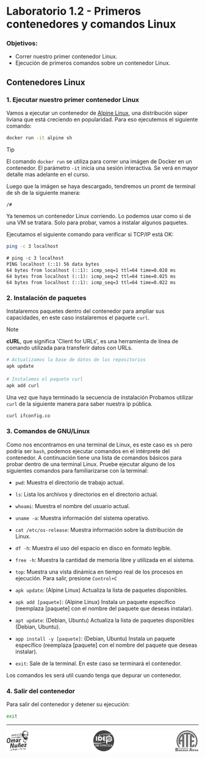 # Laboratorio 1.2 - Primeros contenedores y comandos Linux

### Objetivos:

- Correr nuestro primer contenedor Linux.
- Ejecución de primeros comandos sobre un contenedor Linux.

## Contenedores Linux

### 1. Ejecutar nuestro primer contenedor Linux

Vamos a ejecutar un contenedor de <a href="https://www.alpinelinux.org/" target="_blank">Alpine Linux</a>, una distribución súper liviana que está creciendo en popularidad. Para eso ejecutemos el siguiente comando:

```bash
docker run -it alpine sh
```

> [!TIP]
> El comando `docker run` se utiliza para correr una imágen de Docker en un contenedor. El parámetro `-it` inicia una sesión interactiva. Se verá en mayor detalle mas adelante en el curso.

Luego que la imágen se haya descargado, tendremos un promt de terminal de sh de la siguiente manera:

```
/#
```

Ya tenemos un contenedor Linux corriendo. Lo podemos usar como si de una VM se tratara. Solo para probar, vamos a instalar algunos paquetes.

Ejecutamos el siguiente comando para verificar si TCP/IP está OK:

```bash
ping -c 3 localhost
```

```
# ping -c 3 localhost
PING localhost (::1) 56 data bytes
64 bytes from localhost (::1): icmp_seq=1 ttl=64 time=0.028 ms
64 bytes from localhost (::1): icmp_seq=2 ttl=64 time=0.025 ms
64 bytes from localhost (::1): icmp_seq=3 ttl=64 time=0.022 ms
```


### 2. Instalación de paquetes

Instalaremos paquetes dentro del contenedor para ampliar sus capacidades, en este caso instalaremos el paquete `curl`.

> [!NOTE]
> **cURL**, que significa 'Client for URLs', es una herramienta de línea de comando utilizada para transferir datos con URLs.


```sh
# Actualizamos la base de datos de los repositorios
apk update

# Instalamos el paquete curl
apk add curl
```
Una vez que haya terminado la secuencia de instalación 
Probamos utilizar `curl` de la siguiente manera para saber nuestra ip pública.

```sh
curl ifconfig.co
```

### 3. Comandos de GNU/Linux 

Como nos encontramos en una terminal de Linux, es este caso es `sh` pero podría ser `bash`, podemos ejecutar comandos en el intérprete del contenedor. A continuación tiene una lista de comandos básicos para probar dentro de una terminal Linux. Pruebe ejecutar alguno de los siguientes comandos para familiarizarse con la terminal:

- `pwd`: Muestra el directorio de trabajo actual.
- `ls`: Lista los archivos y directorios en el directorio actual.
- `whoami`: Muestra el nombre del usuario actual.
- `uname -a`: Muestra información del sistema operativo.
- `cat /etc/os-release`: Muestra información sobre la distribución de Linux.
- `df -h`: Muestra el uso del espacio en disco en formato legible.
- `free -h`: Muestra la cantidad de memoria libre y utilizada en el sistema.
- `top`: Muestra una vista dinámica en tiempo real de los procesos en ejecución. Para salir, presione `Control+C`
- `apk update`:  (Alpine Linux) Actualiza la lista de paquetes disponibles.
- `apk add [paquete]`:  (Alpine Linux) Instala un paquete específico (reemplaza [paquete] con el nombre del paquete que deseas instalar).

- `apt update`: (Debian, Ubuntu) Actualiza la lista de paquetes disponibles (Debian, Ubuntu).
- `app install -y [paquete]`: (Debian, Ubuntu) Instala un paquete específico (reemplaza [paquete] con el nombre del paquete que deseas instalar).
- `exit`: Sale de la terminal. En este caso se terminará el contenedor.

Los comandos les será util cuando tenga que depurar un contenedor.

### 4. Salir del contenedor

Para salir del contenedor y detener su ejecución:

```sh
exit
```


---------

<p align="center">
  <a href="https://centro410laplata.edu.ar/">
    <img src="../../img/logos.footer.gray.webp">
  </a>
</p>
